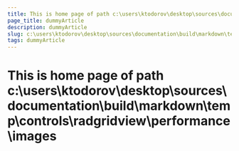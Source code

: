 ```yaml
---
title: This is home page of path c:\users\ktodorov\desktop\sources\documentation\build\markdown\temp\controls\radgridview\performance\images
page_title: dummyArticle
description: dummyArticle
slug: c:\users\ktodorov\desktop\sources\documentation\build\markdown\temp\controls\radgridview\performance\images
tags: dummyArticle
---
```

# This is home page of path c:\users\ktodorov\desktop\sources\documentation\build\markdown\temp\controls\radgridview\performance\images
